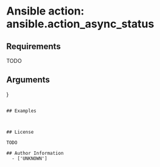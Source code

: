 # Ansible action: ansible.action_async_status





## Requirements

TODO

## Arguments

}
```

## Examples



## License

TODO

## Author Information
  - ['UNKNOWN']
